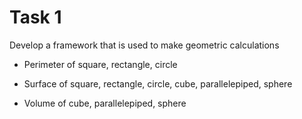# Task 1

Develop a framework that is used to make geometric calculations

* Perimeter of square, rectangle, circle

* Surface of square, rectangle, circle, cube, parallelepiped, sphere

* Volume of cube, parallelepiped, sphere
